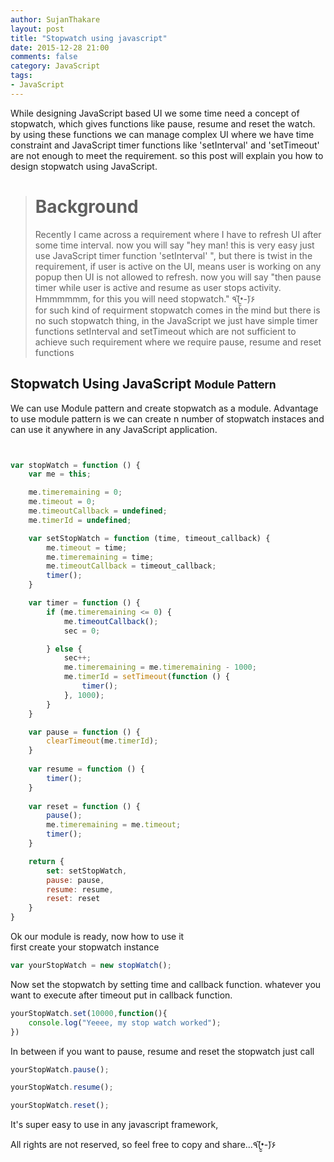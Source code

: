 ```yaml
---
author: SujanThakare
layout: post
title: "Stopwatch using javascript"
date: 2015-12-28 21:00
comments: false
category: JavaScript
tags:
- JavaScript
---
```

 
 
 While designing JavaScript based UI we some time need a concept of stopwatch,  which gives functions like pause, resume and reset the watch. by using these functions we can manage complex UI where we have time constraint and JavaScript timer functions like 'setInterval' and 'setTimeout' are not enough to meet the requirement. so this post will explain you how to design stopwatch using JavaScript.
 
># Background
>Recently I came across a requirement where I have to refresh UI after some time interval. now you will say "hey man! this is very easy just use JavaScript timer function 'setInterval' ", but there is twist in the requirement, if user is active on the UI, means user is working on any popup then UI is not allowed to refresh. now you will say "then pause timer while user is active and resume as user stops activity. Hmmmmmm, for this you will need stopwatch." ٩(•̮̮̃-̃)۶ <br> 
for such kind of requirment stopwatch comes in the mind but there is no such stopwatch thing, in the JavaScript we just have simple timer functions setInterval and setTimeout which are not sufficient to achieve such requirement where we require pause, resume and reset functions


## Stopwatch Using JavaScript <small>Module Pattern</small>


We can use Module pattern and create stopwatch as a module.
Advantage to use module pattern is we can create n number of stopwatch instaces and can use it anywhere in any JavaScript application.

~~~ javascript


var stopWatch = function () {
    var me = this;

    me.timeremaining = 0;
    me.timeout = 0;
    me.timeoutCallback = undefined;
    me.timerId = undefined;

    var setStopWatch = function (time, timeout_callback) {
        me.timeout = time;
        me.timeremaining = time;
        me.timeoutCallback = timeout_callback;
        timer();
    }

    var timer = function () {
        if (me.timeremaining <= 0) {
            me.timeoutCallback();
            sec = 0;

        } else {
            sec++;
            me.timeremaining = me.timeremaining - 1000;
            me.timerId = setTimeout(function () {
                timer();
            }, 1000);
        }
    }

    var pause = function () {
        clearTimeout(me.timerId);
    }
    
    var resume = function () {
        timer();
    }
    
    var reset = function () {
        pause();
        me.timeremaining = me.timeout;
        timer();
    }

    return {
        set: setStopWatch,
        pause: pause,
        resume: resume,
        reset: reset
    }
}
~~~


Ok our module is ready, now how to use it
<br>
first create your stopwatch instance

~~~javascript
var yourStopWatch = new stopWatch();
~~~

Now set the stopwatch by setting time and callback function. whatever you want to execute after timeout put in callback function.

~~~javascript
yourStopWatch.set(10000,function(){
    console.log("Yeeee, my stop watch worked");
})
~~~

In between if you want to pause, resume and reset the stopwatch just call 

~~~javascript
yourStopWatch.pause();

yourStopWatch.resume();

yourStopWatch.reset();
~~~

It's super easy to use in any javascript framework,

All rights are not reserved, so feel free to copy and share...٩(•̮̮̃-̃)۶  

